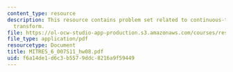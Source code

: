 ```yaml
---
content_type: resource
description: This resource contains problem set related to continuous-time fourier
  transform.
file: https://ol-ocw-studio-app-production.s3.amazonaws.com/courses/res-6-007-signals-and-systems-spring-2011/f6a14de1d6c3b5579ddc8216a9f59449_MITRES_6_007S11_hw08.pdf
file_type: application/pdf
resourcetype: Document
title: MITRES_6_007S11_hw08.pdf
uid: f6a14de1-d6c3-b557-9ddc-8216a9f59449
---
```

